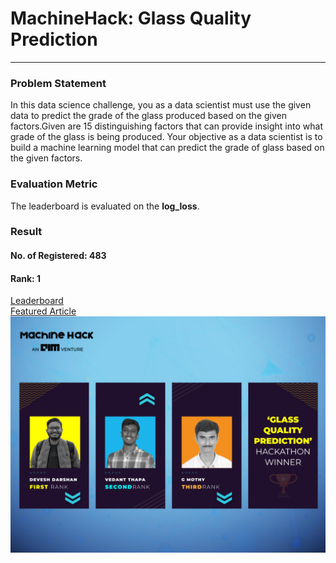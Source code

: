 # MachineHack: Glass Quality Prediction
***
### Problem Statement
 In this data science challenge, you as a data scientist must use the given data to predict the grade of the glass produced based on the given factors.Given are 15 distinguishing factors that can provide insight into what grade of the glass is being produced. Your objective as a data scientist is to build a machine learning model that can predict the grade of glass based on the given factors.
 
### Evaluation Metric
The leaderboard is evaluated on the **log_loss**.

### Result
#### No. of Registered: 483
#### Rank: 1
[Leaderboard](https://www.machinehack.com/hackathons/glass_quality_prediction_weekend_hackathon_6)<br/>
[Featured Article](https://analyticsindiamag.com/glass-quality-prediction-hackathon-winners/)<br/>
![alt text](https://github.com/Devesh2707/MachineHack-Glass-Quality-Prediction/blob/master/imgs/Glass_quality_Winners-2048x1536.jpg)
